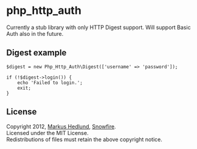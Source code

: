 
php_http_auth
=============

Currently a stub library with only HTTP Digest support. Will support Basic Auth also in the future.


## Digest example

	$digest = new Php_Http_Auth\Digest(['username' => 'password']);

	if (!$digest->login()) {
		echo 'Failed to login.';
		exit;
	}


## License

Copyright 2012, [Markus Hedlund](http://markushedlund.com), [Snowfire](http://snowfire.net).  
Licensed under the MIT License.  
Redistributions of files must retain the above copyright notice.